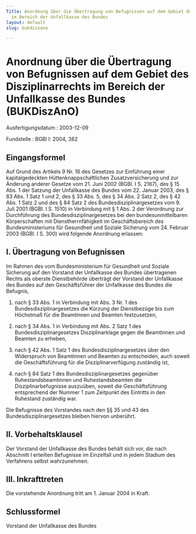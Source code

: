 ```yaml
---
Title: Anordnung über die Übertragung von Befugnissen auf dem Gebiet des Disziplinarrechts
  im Bereich der Unfallkasse des Bundes
layout: default
slug: bukdiszano

---
```


# Anordnung über die Übertragung von Befugnissen auf dem Gebiet des Disziplinarrechts im Bereich der Unfallkasse des Bundes (BUKDiszAnO)

Ausfertigungsdatum
:   2003-12-09

Fundstelle
:   BGBl I: 2004, 382



## Eingangsformel

Auf Grund des Artikels 9 Nr. 16 des Gesetzes zur Einführung einer
kapitalgedeckten Hüttenknappschaftlichen Zusatzversicherung und zur
Änderung anderer Gesetze vom 21. Juni 2002 (BGBl. I S. 2167), des § 15
Abs. 1 der Satzung der Unfallkasse des Bundes vom 22. Januar 2003, des
§ 83 Abs. 1 Satz 1 und 2, des § 33 Abs. 5, des § 34 Abs. 2 Satz 2, des
§ 42 Abs. 1 Satz 2 und des § 84 Satz 2 des Bundesdisziplinargesetzes
vom 9. Juli 2001 (BGBl. I S. 1510) in Verbindung mit § 1 Abs. 2 der
Verordnung zur Durchführung des Bundesdisziplinargesetzes bei den
bundesunmittelbaren Körperschaften mit Dienstherrnfähigkeit im
Geschäftsbereich des Bundesministeriums für Gesundheit und Soziale
Sicherung vom 24. Februar 2003 (BGBl. I S. 300) wird folgende
Anordnung erlassen:


## I. Übertragung von Befugnissen

Im Rahmen des vom Bundesministerium für Gesundheit und Soziale
Sicherung auf den Vorstand der Unfallkasse des Bundes übertragenen
Rechts als oberste Dienstbehörde überträgt der Vorstand der
Unfallkasse des Bundes auf den Geschäftsführer der Unfallkasse des
Bundes die Befugnis,

1.  nach § 33 Abs. 1 in Verbindung mit Abs. 3 Nr. 1 des
    Bundesdisziplinargesetzes die Kürzung der Dienstbezüge bis zum
    Höchstmaß für die Beamtinnen und Beamten festzusetzen,


2.  nach § 34 Abs. 1 in Verbindung mit Abs. 2 Satz 1 des
    Bundesdisziplinargesetzes Disziplinarklage gegen die Beamtinnen und
    Beamten zu erheben,


3.  nach § 42 Abs. 1 Satz 1 des Bundesdisziplinargesetzes über den
    Widerspruch von Beamtinnen und Beamten zu entscheiden, auch soweit die
    Geschäftsführung für die Disziplinarverfügung zuständig ist,


4.  nach § 84 Satz 1 des Bundesdisziplinargesetzes gegenüber
    Ruhestandsbeamtinnen und Ruhestandsbeamten die Disziplinarbefugnisse
    auszuüben, soweit die Geschäftsführung entsprechend der Nummer 1 zum
    Zeitpunkt des Eintritts in den Ruhestand zuständig war.



Die Befugnisse des Vorstandes nach den §§ 35 und 43 des
Bundesdisziplinargesetzes bleiben hiervon unberührt.


## II. Vorbehaltsklausel

Der Vorstand der Unfallkasse des Bundes behält sich vor, die nach
Abschnitt I erteilten Befugnisse im Einzelfall und in jedem Stadium
des Verfahrens selbst wahrzunehmen.


## III. Inkrafttreten

Die vorstehende Anordnung tritt am 1. Januar 2004 in Kraft.


## Schlussformel

Vorstand der Unfallkasse des Bundes

